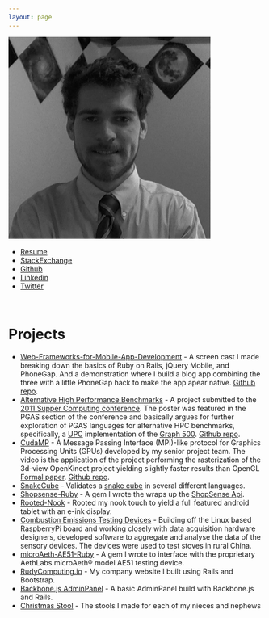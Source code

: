 ```yaml
---
layout: page
---
```


<img src='/assets/images/profile_pic.png' width='400' >

* [Resume][5]
* [StackExchange][0]
* [Github][1]
* [Linkedin][2]
* [Twitter][3]


<br>

# Projects

* [Web-Frameworks-for-Mobile-App-Development](https://vimeo.com/35998909) - A screen cast I made breaking down the basics of Ruby on Rails, jQuery Mobile, and PhoneGap. And a demonstration where I build a blog app combining the three with a little PhoneGap hack to make the app apear native.  [Github repo](https://github.com/KurtRudolph/Web-Frameworks-for-Mobile-App-Development).
* [Alternative High Performance Benchmarks](http://kurtrudolph.net/2012/10/11/alternative-high-performance-benchmarks/) - 
A project submitted to the [2011 Supper Computing conference](12).
The poster was featured in the PGAS section of the conference and 
basically argues for further exploration of PGAS languages for 
alternative HPC benchmarks, specifically, a [UPC](13) implementation 
of the [Graph 500](11). [Github repo](https://github.com/KurtRudolph/PGAS_SC11).
* [CudaMP](http://www.youtube.com/watch?v=gqjs0WxgRF0) - A Message Passing Interface (MPI)-like protocol for Graphics Processing Units (GPUs) developed by my senior project team. The video is the application of the project performing the rasterization of the 3d-view OpenKinect project yielding slightly faster results than OpenGL [Formal paper](https://github.com/KurtRudolph/CudaMP/raw/master/Paper/CS493-RockwellCollins-FinalPaper.pdf).  [Github repo](https://github.com/KurtRudolph/CudaMP).
* [SnakeCube](https://github.com/rudolph9/SnakeCube) - Validates a [snake cube](http://en.wikipedia.org/wiki/Snake_cube) in several different languages.
* [Shopsense-Ruby](http://rudycomputing.github.io/shopsense-ruby/) - A gem I wrote the wraps up the [ShopSense Api](https://shopsense.shopstyle.com/page/ShopSenseHome).
* [Rooted-Nook](http://www.youtube.com/watch?v=JIOlqsswecI) - Rooted my nook touch to yield a full featured android tablet with an e-ink display.
* [Combustion Emissions Testing Devices](https://github.com/RudyComputing/CombustionEmissionsTesting) - Building off the Linux based RaspberryPi board and working closely with data acquisition hardware designers, developed software to aggregate and analyse the data of the sensory devices.  The devices were used to test stoves in rural China.
* [microAeth-AE51-Ruby](https://github.com/RudyComputing/microAeth-AE51-Ruby) - A gem I wrote to interface with the proprietary AethLabs microAeth&reg; model AE51 testing device.
* [RudyComputing.io](http://www.rudycomputing.io/) - My company website I built using Rails and Bootstrap.
* [Backbone.js AdminPanel](http://pure-refuge-1784.herokuapp.com/) - A basic AdminPanel build with Backbone.js and Rails.
* [Christmas Stool](http://imgur.com/a/5kWk9) - The stools I made for each of my nieces and nephews




[0]: http://stackexchange.com/users/1153537/rudolph9?tab=accounts
[1]: https://github.com/rudolph9
[2]: http://www.linkedin.com/in/kurtrrudolph
[3]: https://twitter.com/krudolph9
[4]: http://www.reddit.com/user/rudolph9/
[5]: https://github.com/rudolph9/resume/blob/master/bin/resume-rudolph_kurt.pdf?raw=true



[11]: http://www.graph500.org/
[12]: http://sc11.supercomputing.org/
[13]: http://en.wikipedia.org/wiki/Unified_Parallel_C